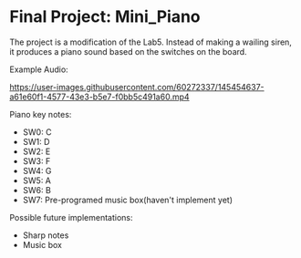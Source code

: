 # Final Project: Mini_Piano

The project is a modification of the Lab5.
Instead of making a wailing siren, it produces a piano sound based on the switches on the board.

Example Audio:

https://user-images.githubusercontent.com/60272337/145454637-a61e60f1-4577-43e3-b5e7-f0bb5c491a60.mp4




Piano key notes:
* SW0: C
* SW1: D
* SW2: E
* SW3: F
* SW4: G
* SW5: A
* SW6: B
* SW7: Pre-programed music box(haven't implement yet)

Possible future implementations:
* Sharp notes
* Music box
